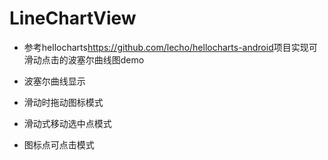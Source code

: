 # LineChartView
* 参考hellocharts<https://github.com/lecho/hellocharts-android>项目实现可滑动点击的波塞尔曲线图demo

* 波塞尔曲线显示
* 滑动时拖动图标模式
* 滑动式移动选中点模式
* 图标点可点击模式
